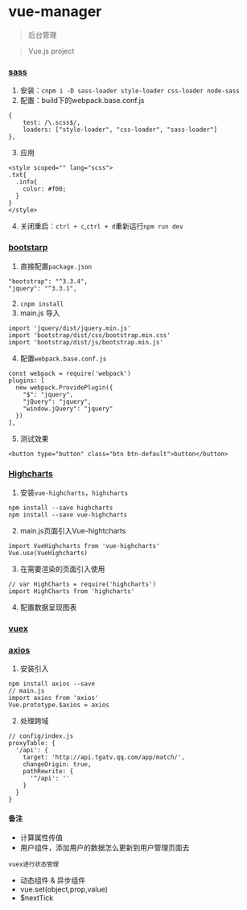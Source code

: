 # vue-manager
> 后台管理

> Vue.js project



### [sass](https://www.sass.hk/docs/)
1. 安装：`cnpm i -D sass-loader style-loader css-loader node-sass`
2. 配置：build下的webpack.base.conf.js
```
{
    test: /\.scss$/,
    loaders: ["style-loader", "css-loader", "sass-loader"]
},
```
3. 应用
```
<style scoped="" lang="scss">
.txt{
  .info{
    color: #f00;
  }
}
</style>
```
4. 关闭重启：`ctrl + c`,`ctrl + d`重新运行`npm run dev`


### [bootstarp](https://v3.bootcss.com/components/)
1. 直接配置`package.json`
```
"bootstrap": "^3.3.4",
"jquery": "^3.3.1",
```
2. `cnpm install`
3. main.js 导入
```
import 'jquery/dist/jquery.min.js'
import 'bootstrap/dist/css/bootstrap.min.css'
import 'bootstrap/dist/js/bootstrap.min.js'
```
4. 配置`webpack.base.conf.js`
```
const webpack = require('webpack')
plugins: [
  new webpack.ProvidePlugin({
    "$": "jquery",
    "jQuery": "jquery",
    "window.jQuery": "jquery"
  })
],
```
5. 测试效果
```
<button type="button" class="btn btn-default">button</button>
```


### [Highcharts](https://api.hcharts.cn/highcharts)
1. 安装`vue-highcharts`，`highcharts`
```
npm install --save highcharts
npm install --save vue-highcharts
```
2. main.js页面引入Vue-hightcharts
```
import VueHighcharts from 'vue-highcharts'
Vue.use(VueHighcharts)
```
3. 在需要渲染的页面引入使用
```
// var HighCharts = require('highcharts')
import HighCharts from 'highcharts'
```
4. 配置数据呈现图表


### [vuex](https://vuex.vuejs.org/zh/installation.html)
### [axios]()
1. 安装引入
```
npm install axios --save
// main.js
import axios from 'axios'
Vue.prototype.$axios = axios
```
2. 处理跨域
```
// config/index.js
proxyTable: {
  '/api': {
    target: 'http://api.tgatv.qq.com/app/match/',
    changeOrigin: true,
    pathRewrite: {
      '^/api': ''
    }
  }
}
```





#### 备注
-  计算属性传值
-  用户组件，添加用户的数据怎么更新到用户管理页面去
```
vuex进行状态管理
```
-  动态组件 & 异步组件
-  vue.set(object,prop,value)
-  $nextTick


